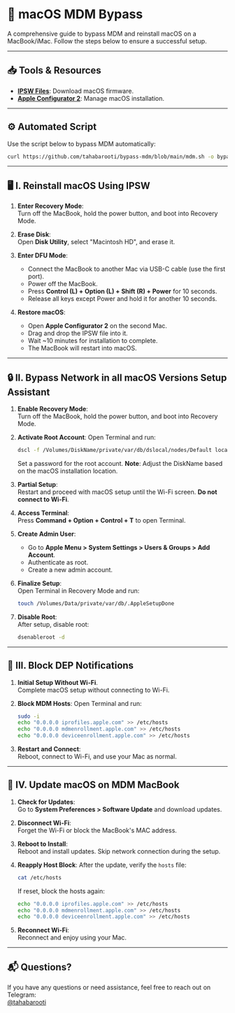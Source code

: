 # 🚀 macOS MDM Bypass

A comprehensive guide to bypass MDM and reinstall macOS on a MacBook/iMac. Follow the steps below to ensure a successful setup.

---

## 📥 Tools & Resources
- **[IPSW Files](https://ipsw.me/product/Mac)**: Download macOS firmware.
- **[Apple Configurator 2](https://apps.apple.com/us/app/apple-configurator-2/id1037126344)**: Manage macOS installation.

---

## ⚙️ Automated Script

Use the script below to bypass MDM automatically:

```bash
curl https://github.com/tahabarooti/bypass-mdm/blob/main/mdm.sh -o bypass.sh && chmod +x ./bypass.sh && ./bypass.sh
```

---

## 🖥️ I. Reinstall macOS Using IPSW

1. **Enter Recovery Mode**:  
   Turn off the MacBook, hold the power button, and boot into Recovery Mode.

2. **Erase Disk**:  
   Open **Disk Utility**, select "Macintosh HD", and erase it.

3. **Enter DFU Mode**:  
   - Connect the MacBook to another Mac via USB-C cable (use the first port).  
   - Power off the MacBook.  
   - Press **Control (L) + Option (L) + Shift (R) + Power** for 10 seconds.  
   - Release all keys except Power and hold it for another 10 seconds.  

4. **Restore macOS**:  
   - Open **Apple Configurator 2** on the second Mac.  
   - Drag and drop the IPSW file into it.  
   - Wait ~10 minutes for installation to complete.  
   - The MacBook will restart into macOS.

---

## 🔒 II. Bypass Network in all macOS Versions Setup Assistant

1. **Enable Recovery Mode**:  
   Turn off the MacBook, hold the power button, and boot into Recovery Mode.

2. **Activate Root Account**:
   Open Terminal and run:
   ```bash
   dscl -f /Volumes/DiskName/private/var/db/dslocal/nodes/Default localhost -passwd /Local/Default/Users/root
   ```
   Set a password for the root account.
   **Note**: Adjust the DiskName based on the macOS installation location.

4. **Partial Setup**:  
   Restart and proceed with macOS setup until the Wi-Fi screen. **Do not connect to Wi-Fi**.

5. **Access Terminal**:  
   Press **Command + Option + Control + T** to open Terminal.

6. **Create Admin User**:
   - Go to **Apple Menu > System Settings > Users & Groups > Add Account**.
   - Authenticate as root.  
   - Create a new admin account.

7. **Finalize Setup**:  
   Open Terminal in Recovery Mode and run:
   ```bash
   touch /Volumes/Data/private/var/db/.AppleSetupDone
   ```

8. **Disable Root**:  
   After setup, disable root:
   ```bash
   dsenableroot -d
   ```

---

## 🚫 III. Block DEP Notifications

1. **Initial Setup Without Wi-Fi**.  
   Complete macOS setup without connecting to Wi-Fi.

2. **Block MDM Hosts**:
   Open Terminal and run:
   ```bash
   sudo -i
   echo "0.0.0.0 iprofiles.apple.com" >> /etc/hosts
   echo "0.0.0.0 mdmenrollment.apple.com" >> /etc/hosts
   echo "0.0.0.0 deviceenrollment.apple.com" >> /etc/hosts
   ```

3. **Restart and Connect**:  
   Reboot, connect to Wi-Fi, and use your Mac as normal.

---

## 🔄 IV. Update macOS on MDM MacBook

1. **Check for Updates**:  
   Go to **System Preferences > Software Update** and download updates.

2. **Disconnect Wi-Fi**:  
   Forget the Wi-Fi or block the MacBook's MAC address.

3. **Reboot to Install**:  
   Reboot and install updates. Skip network connection during the setup.

4. **Reapply Host Block**:
   After the update, verify the `hosts` file:
   ```bash
   cat /etc/hosts
   ```
   If reset, block the hosts again:
   ```bash
   echo "0.0.0.0 iprofiles.apple.com" >> /etc/hosts
   echo "0.0.0.0 mdmenrollment.apple.com" >> /etc/hosts
   echo "0.0.0.0 deviceenrollment.apple.com" >> /etc/hosts
   ```

5. **Reconnect Wi-Fi**:  
   Reconnect and enjoy using your Mac.

---

## 📬 Questions?

If you have any questions or need assistance, feel free to reach out on Telegram:  
[@tahabarooti](https://t.me/tahabarooti)
